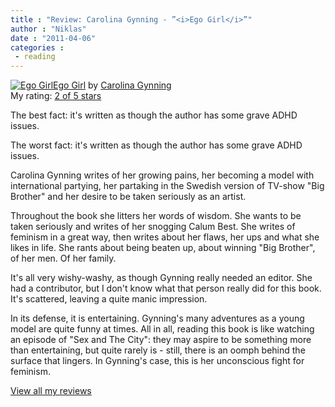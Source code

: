 ```yaml
---
title : "Review: Carolina Gynning - ”<i>Ego Girl</i>”"
author : "Niklas"
date : "2011-04-06"
categories : 
 - reading
---
```


[![Ego Girl](http://photo.goodreads.com/books/1300364151m/10806023.jpg)](http://www.goodreads.com/book/show/10806023-ego-girl)[Ego Girl](http://www.goodreads.com/book/show/10806023-ego-girl) by [Carolina Gynning](http://www.goodreads.com/author/show/4722106.Carolina_Gynning)  
My rating: [2 of 5 stars](http://www.goodreads.com/review/show/154919981)  
  
The best fact: it's written as though the author has some grave ADHD issues.  
  
The worst fact: it's written as though the author has some grave ADHD issues.  
  
Carolina Gynning writes of her growing pains, her becoming a model with international partying, her partaking in the Swedish version of TV-show "Big Brother" and her desire to be taken seriously as an artist.  
  
Throughout the book she litters her words of wisdom. She wants to be taken seriously and writes of her snogging Calum Best. She writes of feminism in a great way, then writes about her flaws, her ups and what she likes in life. She rants about being beaten up, about winning "Big Brother", of her men. Of her family.  
  
It's all very wishy-washy, as though Gynning really needed an editor. She had a contributor, but I don't know what that person really did for this book. It's scattered, leaving a quite manic impression.  
  
In its defense, it is entertaining. Gynning's many adventures as a young model are quite funny at times. All in all, reading this book is like watching an episode of "Sex and The City": they may aspire to be something more than entertaining, but quite rarely is - still, there is an oomph behind the surface that lingers. In Gynning's case, this is her unconscious fight for feminism.  
  
[View all my reviews](http://www.goodreads.com/review/list/2106358-niklas-pivic)
